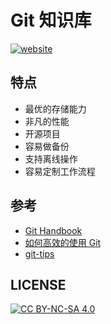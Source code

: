 # Git 知识库

[![website][website-image]][website-href]

[website-image]: https://img.shields.io/website-up-down-green-red/https/githome.io/git/.svg
[website-href]: https://githome.io/git/

## 特点

* 最优的存储能力
* 非凡的性能
* 开源项目
* 容易做备份
* 支持离线操作
* 容易定制工作流程

## 参考

* [Git Handbook](https://guides.github.com/introduction/git-handbook/)
* [如何高效的使用 Git](https://mp.weixin.qq.com/s?__biz=MzA5OTAyNzQ2OA==&mid=2649699351&idx=1&sn=9aebf17d765253413c67b8bc35c0c469&chksm=88930b74bfe48262dfa2a9bce1d66ab59e9ed7a17066d33c1628f8f6b97352b87459f9417e16&mpshare=1&scene=24&srcid=1109iVRfbO6lmaqjqumttGox&pass_ticket=DK6jkCEsO%2FQWn2YtWsAZwua%2B4r0knmjf5nVPlUykAAJecOKZcmWUAuJ4lGUQkC4c#rd)
* [git-tips](https://github.com/git-tips/tips)

## LICENSE

[![CC BY-NC-SA 4.0](https://licensebuttons.net/l/by-nc-sa/4.0/88x31.png)](LICENSE)
